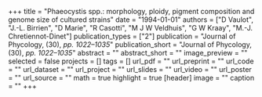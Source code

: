 +++
title = "Phaeocystis spp.: morphology, ploidy, pigment composition and genome size of cultured strains"
date = "1994-01-01"
authors = ["D Vaulot", "J.-L. Birrien", "D Marie", "R Casotti", "M J W Veldhuis", "G W Kraay", "M.-J. Chretiennot-Dinet"]
publication_types = ["2"]
publication = "Journal of Phycology, (30), _pp. 1022–1035_"
publication_short = "Journal of Phycology, (30), _pp. 1022–1035_"
abstract = ""
abstract_short = ""
image_preview = ""
selected = false
projects = []
tags = []
url_pdf = ""
url_preprint = ""
url_code = ""
url_dataset = ""
url_project = ""
url_slides = ""
url_video = ""
url_poster = ""
url_source = ""
math = true
highlight = true
[header]
image = ""
caption = ""
+++
